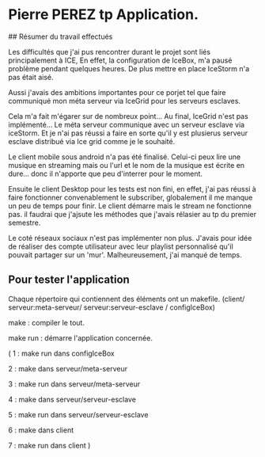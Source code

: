# Pierre PEREZ tp Application.

## Résumer du travail effectués

Les difficultés que j'ai pus rencontrer durant le projet sont liés principalement à ICE,
En effet, la configuration de IceBox, m'a pausé problème pendant quelques heures.
De plus mettre en place IceStorm n'a pas était aisé.

Aussi j'avais des ambitions importantes pour ce porjet tel que faire communiqué mon méta serveur
via IceGrid pour les serveurs esclaves.

Cela m'a fait m'égarer sur de nombreux point... Au final, IceGrid n'est pas implémenté...
Le méta serveur communique avec un serveur esclave via iceStorm.
Et je n'ai pas réussi a faire en sorte qu'il y est plusierus serveur esclave distribué via 
Ice grid comme je le souhaité.

Le client mobile sous android n'a pas été finalisé. Celui-ci peux lire une musique en streaming
mais ou l'url et le nom de la musique est écrite en dure... donc il n'apporte que peu 
d'interrer pour le moment.

Ensuite le client Desktop pour les tests est non fini, en effet, j'ai pas réussi à faire fonctionner 
convenablement le subscriber, globalement il me manque un peu de temps pour finir.
Le client démarre mais le stream ne fonctionne pas. il faudrai que j'ajsute les méthodes que 
j'avais rélasier au tp du premier semestre.

Le coté réseaux sociaux n'est pas implémenter non plus. J'avais pour idée de réaliser des 
compte utilisateur avec leur playlist personnalisé qu'il pouvait partager sur un 'mur'.
Malheureusement, j'ai manqué de temps.

## Pour tester l'application

Chaque répertoire qui contiennent des éléments ont un makefile. (client/ serveur:meta-serveur/
serveur:serveur-esclave / configIceBox)

make : compiler le tout.

make run : démarre l'application concernée.

(
1 : make run dans configIceBox

2 : make dans serveur/meta-serveur

3 : make run dans serveur/meta-serveur

4 : make dans serveur/serveur-esclave

5 : make run dans serveur/serveur-esclave

6 : make dans client

7 : make run dans client
)
